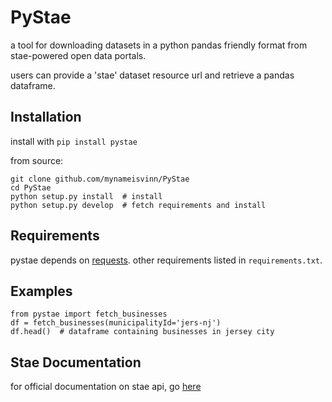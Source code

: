 # PyStae

a tool for downloading datasets in a python pandas friendly format from stae-powered open data portals.

users can provide a 'stae' dataset resource url and retrieve a pandas dataframe.

## Installation
install with `pip install pystae`

from source:
``` 
git clone github.com/mynameisvinn/PyStae
cd PyStae
python setup.py install  # install
python setup.py develop  # fetch requirements and install
```

## Requirements
pystae depends on [requests](http://docs.python-requests.org/en/latest/). other requirements listed in `requirements.txt`.

## Examples
```
from pystae import fetch_businesses
df = fetch_businesses(municipalityId='jers-nj')
df.head()  # dataframe containing businesses in jersey city
```

## Stae Documentation
for official documentation on stae api, go [here](https://docs.municipal.systems/)
